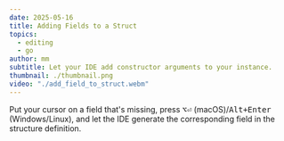 ```yaml
---
date: 2025-05-16
title: Adding Fields to a Struct
topics:
  - editing
  - go
author: mm
subtitle: Let your IDE add constructor arguments to your instance.
thumbnail: ./thumbnail.png
video: "./add_field_to_struct.webm"
---
```


Put your cursor on a field that's missing, press <kbd>⌥⏎</kbd> (macOS)/<kbd>Alt+Enter</kbd> (Windows/Linux), and let the IDE generate the corresponding field in the structure definition.
